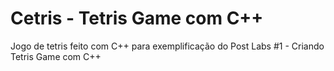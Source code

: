 # Cetris - Tetris Game com C++
Jogo de tetris feito com C++ para exemplificação do Post Labs #1 - Criando Tetris Game com C++
